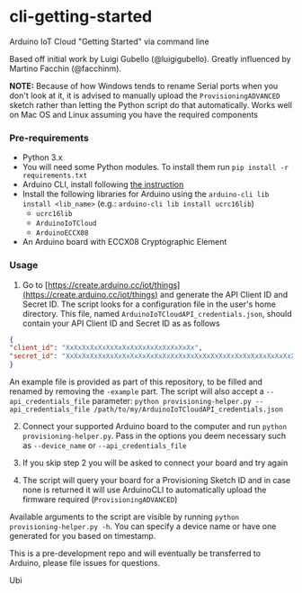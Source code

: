 # cli-getting-started
Arduino IoT Cloud "Getting Started" via command line

Based off initial work by Luigi Gubello (@luigigubello).
Greatly influenced by Martino Facchin (@facchinm).

**NOTE:** Because of how Windows tends to rename Serial ports when you don't look at it, it is advised to manually upload the `ProvisioningADVANCED` sketch rather than letting the Python script do that automatically.
Works well on Mac OS and Linux assuming you have the required components

### Pre-requirements
* Python 3.x
* You will need some Python modules. To install them run `pip install -r requirements.txt`
* Arduino CLI, install following [the instruction](https://arduino.github.io/arduino-cli/installation/)
* Install the following libraries for Arduino using the `arduino-cli lib install <lib_name>` (e.g.: `arduino-cli lib install ucrc16lib`)
    - `ucrc16lib`
    - `ArduinoIoTCloud`
    - `ArduinoECCX08`
* An Arduino board with ECCX08 Cryptographic Element

### Usage
1. Go to [https://create.arduino.cc/iot/things](https://create.arduino.cc/iot/things) and generate the API Client ID and Secret ID.
The script looks for a configuration file in the user's home directory. This file, named `ArduinoIoTCloudAPI_credentials.json`, should contain your API Client ID and Secret ID as as follows
```json
{
"client_id": "XxXxXxXxXxXxXxXxXxXxXxXxXxXxXxXx",
"secret_id": "XxXxXxXxXxXxXxXxXxXxXxXxXxXxXxXxXxXxXxXxXxXxXxXxXxXxXxXxXxXxXxXx"
}
```
An example file is provided as part of this repository, to be filled and renamed by removing the `-example` part.
The script will also accept a `--api_credentials_file` parameter:
`python provisioning-helper.py --api_credentials_file /path/to/my/ArduinoIoTCloudAPI_credentials.json`

2. Connect your supported Arduino board to the computer and run `python provisioning-helper.py`. Pass in the options you deem necessary such as `--device_name` or `--api_credentials_file`

3. If you skip step 2 you will be asked to connect your board and try again

4. The script will query your board for a Provisioning Sketch ID and in case none is returned it will use ArduinoCLI to automatically upload the firmware required (`ProvisioningADVANCED`)

Available arguments to the script are visible by running `python provisioning-helper.py -h`.
You can specify a device name or have one generated for you based on timestamp.


This is a pre-development repo and will eventually be transferred to Arduino, please file issues for questions.

Ubi
